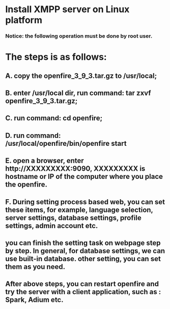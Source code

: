 Install XMPP server on Linux platform
==============

### Notice: the following operation must be done by root user.

# The steps is as follows:
## A. copy the openfire_3_9_3.tar.gz to /usr/local;
## B. enter /usr/local dir, run command: tar zxvf openfire_3_9_3.tar.gz;
## C. run command: cd openfire;
## D. run command: /usr/local/openfire/bin/openfire start
## E. open a browser, enter http://XXXXXXXXX:9090, XXXXXXXXX is hostname or IP of the computer where you place the openfire.
## F. During setting process based web, you can set these items, for example, language selection, server settings, database settings, profile settings, admin account etc.
## you can finish the setting task on webpage step by step. In general, for database settings, we can use built-in database. other setting, you can set them as you need.

## After above steps, you can restart openfire and try the server with a client application, such as : Spark, Adium etc.